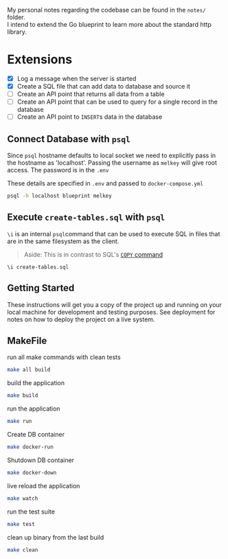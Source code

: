 My personal notes regarding the codebase can be found in the `notes/` folder. <br />
I intend to extend the Go blueprint to learn more about the standard http library.

# Extensions

- [x] Log a message when the server is started
- [x] Create a SQL file that can add data to database and source it
- [ ] Create an API point that returns all data from a table
- [ ] Create an API point that can be used to query for a single record in the database
- [ ] Create an API point to `INSERT`s data in the database

## Connect Database with `psql`

Since `psql` hostname defaults to local socket we need to explicitly pass in the hostname as 'localhost'.
Passing the username as `melkey` will give root access. The password is in the `.env`

These details are specified in `.env` and passed to `docker-compose.yml`

```bash
psql -h localhost blueprint melkey
```

## Execute `create-tables.sql` with `psql`

`\i` is an internal `psql`command that can be used to execute SQL in files that are in the same filesystem as the client.

> Aside: This is in contrast to SQL's [`COPY` command](https://www.postgresql.org/docs/16/sql-copy.html)

```
\i create-tables.sql
```

## Getting Started

These instructions will get you a copy of the project up and running on your local machine for development and testing purposes. See deployment for notes on how to deploy the project on a live system.

## MakeFile

run all make commands with clean tests

```bash
make all build
```

build the application

```bash
make build
```

run the application

```bash
make run
```

Create DB container

```bash
make docker-run
```

Shutdown DB container

```bash
make docker-down
```

live reload the application

```bash
make watch
```

run the test suite

```bash
make test
```

clean up binary from the last build

```bash
make clean
```
